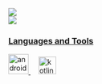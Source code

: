 ![](https://komarev.com/ghpvc/?username=ifv93)
</br>
<a href="https://github.com/ifv93">
  <img align="center" src="https://github-readme-stats.vercel.app/api?username=ifv93&show_icons=true&include_all_commits=true&line_height=33&count_private=true&theme=light" />

  <h3>Languages and Tools</h3>
  <p align="left"> <a href="https://developer.android.com" target="blank"> 
    <img src="https://cdn-icons-png.flaticon.com/512/888/888839.png" alt="android" width="40" height="40"/> </a> &nbsp; &nbsp; <a href="https://kotlinlang.org" target="blank">  
    <img src="https://www.vectorlogo.zone/logos/kotlinlang/kotlinlang-icon.svg" alt="kotlin" width="35" height="35"/> 
